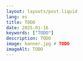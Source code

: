 ```yaml
---
layout: layouts/post.liquid
lang: es
title: TODO
date: 2025-01-16
keywords: ["TODO"]
description: TODO
image: banner.jpg # TODO
imageAlt: TODO
---
```

